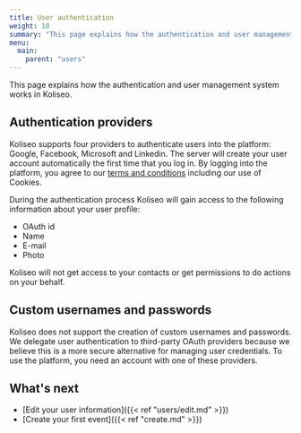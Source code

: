 ```yaml
---
title: User authentication
weight: 10
summary: "This page explains how the authentication and user management system works in Koliseo."
menu:
  main:
    parent: "users" 
---
```


This page explains how the authentication and user management system works in Koliseo. 

## Authentication providers

Koliseo supports four providers to authenticate users into the platform: Google, Facebook, Microsoft and Linkedin. The server will create your user account automatically the first time that you log in. By logging into the platform, you agree to our [terms and conditions](https://www.koliseo.com/legal) including our use of Cookies.

During the authentication process Koliseo will gain access to the following information about your user profile:

* OAuth id
* Name
* E-mail
* Photo

Koliseo will not get access to your contacts or get permissions to do actions on your behalf. 

## Custom usernames and passwords

Koliseo does not support the creation of custom usernames and passwords. We delegate user authentication to third-party OAuth providers because we believe this is a more secure alternative for managing user credentials. To use the platform, you need an account with one of these providers.

## What's next

* [Edit your user information]({{< ref "users/edit.md" >}})
* [Create your first event]({{< ref "create.md" >}})

